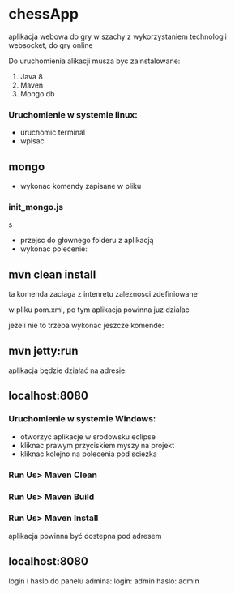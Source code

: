 # chessApp

aplikacja webowa do gry w szachy
z wykorzystaniem technologii websocket, do gry online

Do uruchomienia alikacji musza byc zainstalowane:

1. Java 8
2. Maven
3. Mongo db

### Uruchomienie w systemie linux:

- uruchomic terminal
- wpisac 

## mongo

- wykonac komendy zapisane w pliku 

### init_mongo.js
s
- przejsc do głównego folderu z aplikacją
- wykonac polecenie:

## mvn clean install

ta komenda zaciaga z intenretu zaleznosci zdefiniowane 

w pliku pom.xml, po tym aplikacja powinna juz dzialac

jezeli nie to trzeba wykonac jeszcze komende:

## mvn jetty:run

aplikacja będzie działać na adresie:

## localhost:8080

### Uruchomienie w systemie Windows:

- otworzyc aplikacje w srodowsku eclipse 
- kliknac prawym przyciskiem myszy na projekt
- kliknac kolejno na polecenia pod sciezka

### Run Us> Maven Clean
### Run Us> Maven Build
### Run Us> Maven Install

aplikacja powinna być dostepna pod adresem

## localhost:8080

login i haslo do panelu admina:
login: admin
haslo: admin



